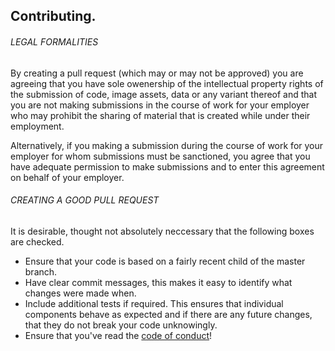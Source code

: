 ## Contributing.

###### LEGAL FORMALITIES
By creating a pull request (which may or may not be approved) you are agreeing that you have sole owenership of the intellectual property rights of the submission of code, image assets, data or any variant thereof and that you are not making submissions in the course of work for your employer who may prohibit the sharing of material that is created while under their employment.

Alternatively, if you making a submission during the course of work for your employer for whom submissions must be sanctioned, you agree that you have adequate permission to make submissions and to enter this agreement on behalf of your employer.

###### CREATING A GOOD PULL REQUEST
It is desirable, thought not absolutely neccessary that the following boxes are checked.
- Ensure that your code is based on a fairly recent child of the master branch.
- Have clear commit messages, this makes it easy to identify what changes were made when.
- Include additional tests if required. This ensures that individual components behave as expected and if there are any future changes, that they do not break your code unknowingly.
- Ensure that you've read the [code of conduct](./CODE_OF_CONDUCT.md)!
